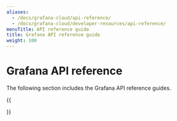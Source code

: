 ```yaml
---
aliases:
  - /docs/grafana-cloud/api-reference/
  - /docs/grafana-cloud/developer-resources/api-reference/
menuTitle: API reference guide
title: Grafana API reference guide
weight: 100
---
```


# Grafana API reference

The following section includes the Grafana API reference guides.

{{<section>}}


